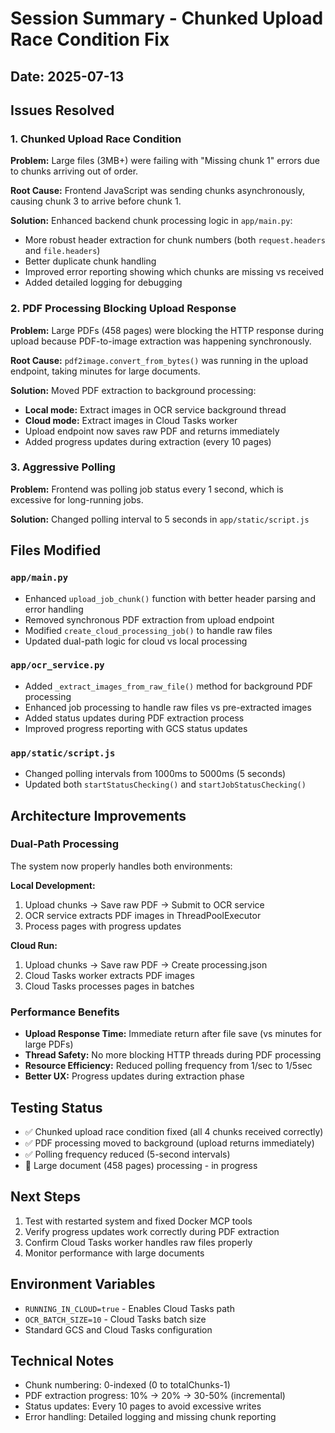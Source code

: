 # Session Summary - Chunked Upload Race Condition Fix

## Date: 2025-07-13

## Issues Resolved

### 1. Chunked Upload Race Condition
**Problem:** Large files (3MB+) were failing with "Missing chunk 1" errors due to chunks arriving out of order.

**Root Cause:** Frontend JavaScript was sending chunks asynchronously, causing chunk 3 to arrive before chunk 1.

**Solution:** Enhanced backend chunk processing logic in `app/main.py`:
- More robust header extraction for chunk numbers (both `request.headers` and `file.headers`)
- Better duplicate chunk handling
- Improved error reporting showing which chunks are missing vs received
- Added detailed logging for debugging

### 2. PDF Processing Blocking Upload Response
**Problem:** Large PDFs (458 pages) were blocking the HTTP response during upload because PDF-to-image extraction was happening synchronously.

**Root Cause:** `pdf2image.convert_from_bytes()` was running in the upload endpoint, taking minutes for large documents.

**Solution:** Moved PDF extraction to background processing:
- **Local mode:** Extract images in OCR service background thread
- **Cloud mode:** Extract images in Cloud Tasks worker
- Upload endpoint now saves raw PDF and returns immediately
- Added progress updates during extraction (every 10 pages)

### 3. Aggressive Polling
**Problem:** Frontend was polling job status every 1 second, which is excessive for long-running jobs.

**Solution:** Changed polling interval to 5 seconds in `app/static/script.js`

## Files Modified

### `app/main.py`
- Enhanced `upload_job_chunk()` function with better header parsing and error handling
- Removed synchronous PDF extraction from upload endpoint
- Modified `create_cloud_processing_job()` to handle raw files
- Updated dual-path logic for cloud vs local processing

### `app/ocr_service.py`
- Added `_extract_images_from_raw_file()` method for background PDF processing
- Enhanced job processing to handle raw files vs pre-extracted images
- Added status updates during PDF extraction process
- Improved progress reporting with GCS status updates

### `app/static/script.js`
- Changed polling intervals from 1000ms to 5000ms (5 seconds)
- Updated both `startStatusChecking()` and `startJobStatusChecking()`

## Architecture Improvements

### Dual-Path Processing
The system now properly handles both environments:

**Local Development:**
1. Upload chunks → Save raw PDF → Submit to OCR service
2. OCR service extracts PDF images in ThreadPoolExecutor
3. Process pages with progress updates

**Cloud Run:**
1. Upload chunks → Save raw PDF → Create processing.json
2. Cloud Tasks worker extracts PDF images
3. Cloud Tasks processes pages in batches

### Performance Benefits
- **Upload Response Time:** Immediate return after file save (vs minutes for large PDFs)
- **Thread Safety:** No more blocking HTTP threads during PDF processing
- **Resource Efficiency:** Reduced polling frequency from 1/sec to 1/5sec
- **Better UX:** Progress updates during extraction phase

## Testing Status
- ✅ Chunked upload race condition fixed (all 4 chunks received correctly)
- ✅ PDF processing moved to background (upload returns immediately)
- ✅ Polling frequency reduced (5-second intervals)
- 🔄 Large document (458 pages) processing - in progress

## Next Steps
1. Test with restarted system and fixed Docker MCP tools
2. Verify progress updates work correctly during PDF extraction
3. Confirm Cloud Tasks worker handles raw files properly
4. Monitor performance with large documents

## Environment Variables
- `RUNNING_IN_CLOUD=true` - Enables Cloud Tasks path
- `OCR_BATCH_SIZE=10` - Cloud Tasks batch size
- Standard GCS and Cloud Tasks configuration

## Technical Notes
- Chunk numbering: 0-indexed (0 to totalChunks-1)
- PDF extraction progress: 10% → 20% → 30-50% (incremental)
- Status updates: Every 10 pages to avoid excessive writes
- Error handling: Detailed logging and missing chunk reporting